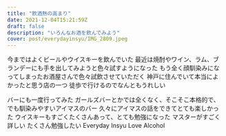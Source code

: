 ```yaml
---
title: "飲酒熱の高まり"
date: 2021-12-04T15:21:59Z
draft: false
description: "いろんなお酒を飲んでみよう"
cover: post/everydayinsyu/IMG_2809.jpeg
---
```


今まではよくビールやウイスキーを飲んでいた
最近は焼酎やワイン、ラム、ブランデーにも手を出してみようと色々試すようになった
もう全く顔馴染みになってしまったお酒屋さんで色々試飲させていただく
神戸に住んでいて本当によかったと思う店の一つ
徒歩で行けるのでなんともうれしい

バーにも一度行ってみた
ガールズバーとかでは全くなく、そこそこ本格的で、でも馴染みやすいアイマスのバー
久々にアイマスの話をできてとても楽しかった
ウイスキーもすごくたくさんあって、とても勉強になった
マスターがすごく詳しい
たくさん勉強したい
Everyday Insyu
Love Alcohol
